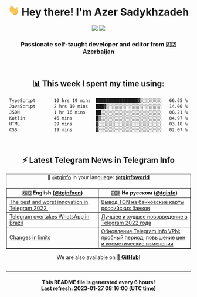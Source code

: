 <div align="center">
	<div>
		<h1>
      <img src="./assets/hi.gif" width="30px"> Hey there! I'm Azer Sadykhzadeh
    </h1>
    <img height="18" src="https://komarev.com/ghpvc/?username=sadykhzadeh&label=Views&color=2081c1&style=flat-square" />
		<a href="https://wakatime.com/@Azer"> <img height="18" src="https://wakatime.com/badge/user/f80ae27a-c328-426f-a381-bc84136e2dd6.svg" /> </a>
    <h3>
      Passionate self-taught developer and editor from 🇦🇿 Azerbaijan
    </h3>
  </div>
  <br>

<h2>📊 This week I spent my time using:</h2>

<!--START_SECTION:waka-->

```text
TypeScript       10 hrs 19 mins  ████████████████▓░░░░░░░░   66.65 %
JavaScript       2 hrs 10 mins   ███▓░░░░░░░░░░░░░░░░░░░░░   14.00 %
JSON             1 hr 16 mins    ██░░░░░░░░░░░░░░░░░░░░░░░   08.21 %
Kotlin           46 mins         █▒░░░░░░░░░░░░░░░░░░░░░░░   04.97 %
HTML             29 mins         ▓░░░░░░░░░░░░░░░░░░░░░░░░   03.18 %
CSS              19 mins         ▓░░░░░░░░░░░░░░░░░░░░░░░░   02.07 %
```

<!--END_SECTION:waka-->

<br>

<h2>⚡️ Latest Telegram News in Telegram Info</h2>
  <table border>
		<tr>
			<th width="50%">🇬🇧 English (<a href="https://t.me/tginfoen">@tginfoen</a>)</th>
			<th>🇷🇺 На русском (<a href="https://t.me/tginfo">@tginfo</a>)</th>
		</tr>
		<caption>🚩 <a href="https://t.me/tginfo">@tginfo</a> in your language: <a href="https://t.me/tginfoworld"><b>@tginfoworld</b></a><caption/>
  <tr><td><a href="https://t.me/tginfoen/1596">The best and worst innovation in Telegram 2022 ⁠⁠⁠⁠⁠⁠</a></td>
    <td><a href="https://t.me/tginfo/3573">Вывод TON на банковские карты российских банков</a></td></tr><tr><td><a href="https://t.me/tginfoen/1595">Telegram overtakes WhatsApp in Brazil</a></td>
    <td><a href="https://t.me/tginfo/3572">⁠⁠⁠⁠⁠⁠Лучшее и худшее нововведение в Telegram 2022 года</a></td></tr><tr><td><a href="https://t.me/tginfoen/1594">Changes in limits</a></td>
    <td><a href="https://t.me/tginfo/3571">Обновление Telegram Info VPN: пробный период, повышение цен и косметические изменения</a></td></tr>
</table>
We are also available on <a href="https://github.com/tginfo"><b>🐙 GitHub</b></a>!
</div>

<br>
<hr>
<h4 align="center">This README file is generated <b>every 6 hours</b>!</br>Last refresh: <b>2023-01-27 08:16:00 (UTC time)</b></h4>
